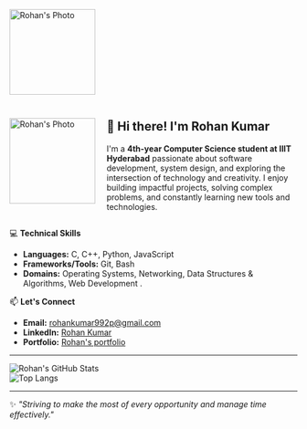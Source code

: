 <p align="left">
  <img src="./profile.jpg" alt="Rohan's Photo" width="150">
</p>

<div style="display: flex; align-items: center;">
  <div style="flex: 0 0 auto; margin-right: 20px;">
    <img src="./profile.JPG" alt="Rohan's Photo" width="150">
  </div>
  <div style="flex: 1 1 auto;">
    <h2>👋 Hi there! I'm Rohan Kumar</h2>
    <p>I'm a <strong>4th-year Computer Science student at IIIT Hyderabad</strong> passionate about software development, system design, and exploring the intersection of technology and creativity. I enjoy building impactful projects, solving complex problems, and constantly learning new tools and technologies.</p>
  </div>
</div>

💻 **Technical Skills**  
- **Languages:** C, C++, Python, JavaScript  
- **Frameworks/Tools:** Git, Bash  
- **Domains:** Operating Systems, Networking, Data Structures & Algorithms, Web Development . 



📫 **Let's Connect**  
- **Email:** [rohankumar992p@gmail.com](mailto:rohankumar992p@gmail.com)  
- **LinkedIn:** [Rohan Kumar](https://www.linkedin.com/in/rohan-kumar-a625632ba/)  
- **Portfolio:** [Rohan's portfolio](https://rohan2023101003.github.io/Portfolio_website/)

---

![Rohan's GitHub Stats](https://github-readme-stats.vercel.app/api?username=rohan2023101003&show_icons=true&theme=radical)  
![Top Langs](https://github-readme-stats.vercel.app/api/top-langs/?username=rohan2023101003&layout=compact&theme=radical)  

---

✨ *"Striving to make the most of every opportunity and manage time effectively."*
